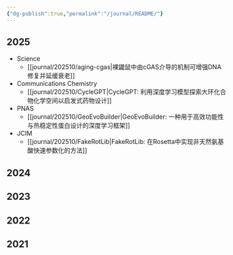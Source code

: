 ```yaml
---
{"dg-publish":true,"permalink":"/journal/README/"}
---
```



## 2025

- Science
	- [[journal/202510/aging-cgas\|裸鼹鼠中由cGAS介导的机制可增强DNA修复并延缓衰老]]
- Communications Chemistry
	- [[journal/202510/CycleGPT\|CycleGPT: 利用深度学习模型探索大环化合物化学空间以启发式药物设计]]
- PNAS
	- [[journal/202510/GeoEvoBuilder\|GeoEvoBuilder: 一种用于高效功能性与热稳定性蛋白设计的深度学习框架]]
- JCIM
	- [[journal/202510/FakeRotLib\|FakeRotLib: 在Rosetta中实现非天然氨基酸快速参数化的方法]]

## 2024

## 2023

## 2022

## 2021


